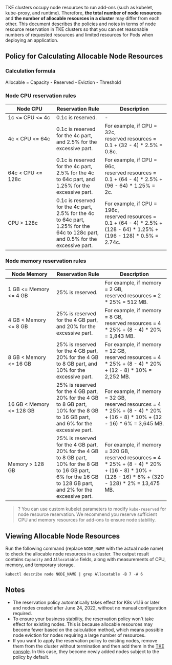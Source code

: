 

TKE clusters occupy node resources to run add-ons (such as kubelet, kube-proxy, and runtime). Therefore, **the total number of node resources** and **the number of allocable resources in a cluster** may differ from each other. This document describes the policies and notes in terms of node resource reservation in TKE clusters so that you can set reasonable numbers of requested resources and limited resources for Pods when deploying an application.

## Policy for Calculating Allocable Node Resources

### Calculation formula
Allocable = Capacity - Reserved - Eviction - Threshold

### Node CPU reservation rules

<table>
<thead>
  <tr>
    <th width="30%">Node CPU</th>
    <th width="30%">Reservation Rule</th>
    <th>Description</th>
  </tr>
</thead>
<tbody>
  <tr>
    <td>1c &lt;= CPU &lt;= 4c</td>
    <td>0.1c is reserved.</td>
    <td>-</td>
  </tr>
  <tr>
    <td>4c &lt; CPU &lt;= 64c</td>
    <td>0.1c is reserved for the 4c part, and 2.5% for the excessive part.</td>
    <td>For example, if CPU = 32c, <br>reserved resources = 0.1 + (32 - 4) * 2.5% = 0.8c.</td>
  </tr>
  <tr>
    <td>64c &lt; CPU &lt;= 128c</td>
    <td>0.1c is reserved for the 4c part, 2.5% for the 4c to 64c part, and 1.25% for the excessive part.</td>
    <td>For example, if CPU = 96c, <br>reserved resources = 0.1 + (64 - 4) * 2.5% + (96 - 64) * 1.25% = 2c.</td>
  </tr>
  <tr>
    <td>CPU &gt; 128c</td>
    <td>0.1c is reserved for the 4c part, 2.5% for the 4c to 64c part, 1.25% for the 64c to 128c part, and 0.5% for the excessive part.</td>
    <td>For example, if CPU = 196c, <br>reserved resources = 0.1 + (64 - 4) * 2.5% + (128 - 64) * 1.25% + (196 - 128) * 0.5% = 2.74c.</td>
  </tr>
</tbody>
</table>

### Node memory reservation rules

<table>
<thead>
  <tr>
    <th width="30%">Node Memory</th>
    <th width="30%">Reservation Rule</th>
    <th>Description</th>
  </tr>
</thead>
<tbody>
  <tr>
    <td>1 GB &lt;= Memory &lt;= 4 GB</td>
    <td>25% is reserved.</td>
    <td>For example, if memory = 2 GB, <br>reserved resources = 2 * 25% = 512 MB.</td>
  </tr>
  <tr>
    <td>4 GB &lt; Memory &lt;= 8 GB</td>
    <td>25% is reserved for the 4 GB part, and 20% for the excessive part.</td>
    <td>For example, if memory = 8 GB, <br>reserved resources = 4 * 25% + (8 - 4) * 20% = 1,843 MB.</td>
  </tr>
  <tr>
    <td>8 GB &lt; Memory &lt;= 16 GB</td>
    <td>25% is reserved for the 4 GB part, 20% for the 4 GB to 8 GB part, and 10% for the excessive part.</td>
    <td>For example, if memory = 12 GB, <br>reserved resources = 4 * 25% + (8 - 4) * 20% + (12 - 8) * 10% = 2,252 MB.</td>
  </tr>
  <tr>
    <td>16 GB &lt; Memory &lt;= 128 GB</td>
    <td>25% is reserved for the 4 GB part, 20% for the 4 GB to 8 GB part, 10% for the 8 GB to 16 GB part, and 6% for the excessive part.</td>
    <td>For example, if memory = 32 GB, <br>reserved resources = 4 * 25% + (8 - 4) * 20% + (16 - 8) * 10% + (32 - 16) * 6% = 3,645 MB.</td>
  </tr>
  <tr>
    <td>Memory &gt; 128 GB</td>
    <td>25% is reserved for the 4 GB part, 20% for the 4 GB to 8 GB part, 10% for the 8 GB to 16 GB part, 6% for the 16 GB to 128 GB part, and 2% for the excessive part.</td>
    <td>For example, if memory = 320 GB, <br>reserved resources = 4 * 25% + (8 - 4) * 20% + (16 - 8) * 10% + (128 - 16) * 6% + (320 - 128) * 2% = 13,475 MB.</td>
  </tr>
</tbody>
</table>

>? You can use custom kubelet parameters to modify `kube-reserved` for node resource reservation. We recommend you reserve sufficient CPU and memory resources for add-ons to ensure node stability.

## Viewing Allocable Node Resources
Run the following command (replace `NODE_NAME` with the actual node name) to check the allocable node resources in a cluster. The output result contains `Capacity` and `Allocatable` fields, along with measurements of CPU, memory, and temporary storage.

```
kubectl describe node NODE_NAME | grep Allocatable -B 7 -A 6
```

## Notes
- The reservation policy automatically takes effect for K8s v1.16 or later and nodes created after June 24, 2022, without no manual configuration required.
- To ensure your business stability, the reservation policy won't take effect for existing nodes. This is because allocable resources may become fewer based on the calculation method, which means possible node eviction for nodes requiring a large number of resources.
- If you want to apply the reservation policy to existing nodes, remove them from the cluster without termination and then add them in the [TKE console](https://console.cloud.tencent.com/tke2/cluster). In this case, they become newly added nodes subject to the policy by default.
